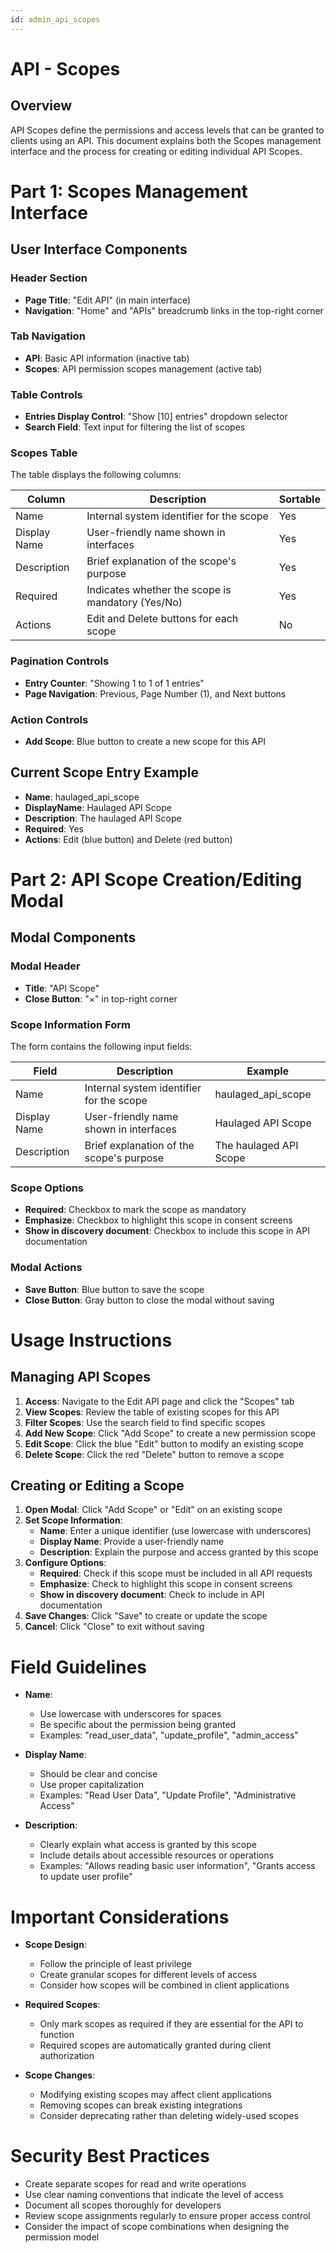 ```yaml
---
id: admin_api_scopes
---
```


# API - Scopes

## Overview
API Scopes define the permissions and access levels that can be granted to clients using an API. This document explains both the Scopes management interface and the process for creating or editing individual API Scopes.

# Part 1: Scopes Management Interface

## User Interface Components

### Header Section
- **Page Title**: "Edit API" (in main interface)
- **Navigation**: "Home" and "APIs" breadcrumb links in the top-right corner

### Tab Navigation
- **API**: Basic API information (inactive tab)
- **Scopes**: API permission scopes management (active tab)

### Table Controls
- **Entries Display Control**: "Show [10] entries" dropdown selector
- **Search Field**: Text input for filtering the list of scopes

### Scopes Table
The table displays the following columns:

| Column | Description | Sortable |
|--------|-------------|----------|
| Name | Internal system identifier for the scope | Yes |
| Display Name | User-friendly name shown in interfaces | Yes |
| Description | Brief explanation of the scope's purpose | Yes |
| Required | Indicates whether the scope is mandatory (Yes/No) | Yes |
| Actions | Edit and Delete buttons for each scope | No |

### Pagination Controls
- **Entry Counter**: "Showing 1 to 1 of 1 entries"
- **Page Navigation**: Previous, Page Number (1), and Next buttons

### Action Controls
- **Add Scope**: Blue button to create a new scope for this API

## Current Scope Entry Example
- **Name**: haulaged_api_scope
- **DisplayName**: Haulaged API Scope
- **Description**: The haulaged API Scope
- **Required**: Yes
- **Actions**: Edit (blue button) and Delete (red button)

# Part 2: API Scope Creation/Editing Modal

## Modal Components

### Modal Header
- **Title**: "API Scope"
- **Close Button**: "×" in top-right corner

### Scope Information Form
The form contains the following input fields:

| Field | Description | Example |
|-------|-------------|---------|
| Name | Internal system identifier for the scope | haulaged_api_scope |
| Display Name | User-friendly name shown in interfaces | Haulaged API Scope |
| Description | Brief explanation of the scope's purpose | The haulaged API Scope |

### Scope Options
- **Required**: Checkbox to mark the scope as mandatory
- **Emphasize**: Checkbox to highlight this scope in consent screens
- **Show in discovery document**: Checkbox to include this scope in API documentation

### Modal Actions
- **Save Button**: Blue button to save the scope
- **Close Button**: Gray button to close the modal without saving

# Usage Instructions

## Managing API Scopes
1. **Access**: Navigate to the Edit API page and click the "Scopes" tab
2. **View Scopes**: Review the table of existing scopes for this API
3. **Filter Scopes**: Use the search field to find specific scopes
4. **Add New Scope**: Click "Add Scope" to create a new permission scope
5. **Edit Scope**: Click the blue "Edit" button to modify an existing scope
6. **Delete Scope**: Click the red "Delete" button to remove a scope

## Creating or Editing a Scope
1. **Open Modal**: Click "Add Scope" or "Edit" on an existing scope
2. **Set Scope Information**:
   - **Name**: Enter a unique identifier (use lowercase with underscores)
   - **Display Name**: Provide a user-friendly name
   - **Description**: Explain the purpose and access granted by this scope
3. **Configure Options**:
   - **Required**: Check if this scope must be included in all API requests
   - **Emphasize**: Check to highlight this scope in consent screens
   - **Show in discovery document**: Check to include in API documentation
4. **Save Changes**: Click "Save" to create or update the scope
5. **Cancel**: Click "Close" to exit without saving

# Field Guidelines

- **Name**: 
  - Use lowercase with underscores for spaces
  - Be specific about the permission being granted
  - Examples: "read_user_data", "update_profile", "admin_access"

- **Display Name**:
  - Should be clear and concise
  - Use proper capitalization
  - Examples: "Read User Data", "Update Profile", "Administrative Access"

- **Description**:
  - Clearly explain what access is granted by this scope
  - Include details about accessible resources or operations
  - Examples: "Allows reading basic user information", "Grants access to update user profile"

# Important Considerations

- **Scope Design**: 
  - Follow the principle of least privilege
  - Create granular scopes for different levels of access
  - Consider how scopes will be combined in client applications

- **Required Scopes**:
  - Only mark scopes as required if they are essential for the API to function
  - Required scopes are automatically granted during client authorization

- **Scope Changes**:
  - Modifying existing scopes may affect client applications
  - Removing scopes can break existing integrations
  - Consider deprecating rather than deleting widely-used scopes

# Security Best Practices

- Create separate scopes for read and write operations
- Use clear naming conventions that indicate the level of access
- Document all scopes thoroughly for developers
- Review scope assignments regularly to ensure proper access control
- Consider the impact of scope combinations when designing the permission model